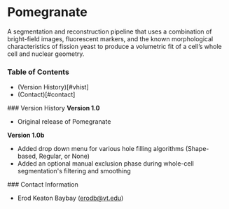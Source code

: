 # Pomegranate 
A segmentation and reconstruction pipeline that uses a combination of bright-field images, fluorescent markers, and the known morphological characteristics of fission yeast to produce a volumetric fit of a cell’s whole cell and nuclear geometry.

### Table of Contents
* (Version History)[#vhist]
* (Contact)[#contact]


<a name="vhist">### Version History</a>
**Version 1.0** 
* Original release of Pomegranate

**Version 1.0b**
* Added drop down menu for various hole filling algorithms (Shape-based, Regular, or None)
* Added an optional manual exclusion phase during whole-cell segmentation's filtering and smoothing


<a name="contact">### Contact Information</a>
* Erod Keaton Baybay (erodb@vt.edu)
